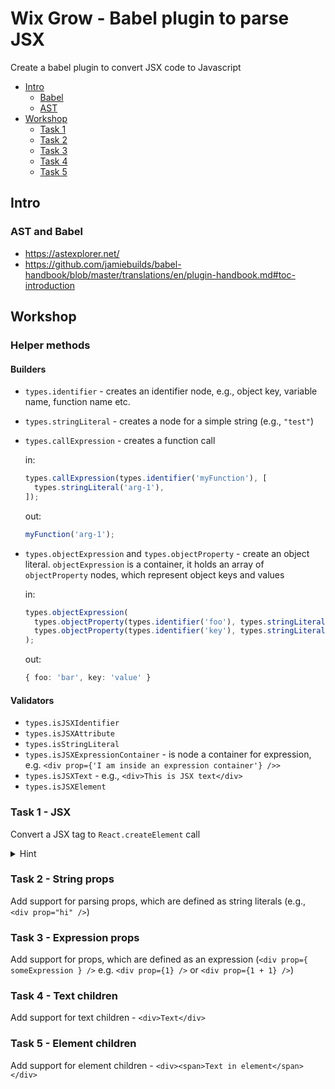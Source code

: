 # Wix Grow - Babel plugin to parse JSX

Create a babel plugin to convert JSX code to Javascript

- [Intro](#intro)
  - [Babel](#babel)
  - [AST](#ast)
- [Workshop](#workshop)
  - [Task 1](#task-1---jsx)
  - [Task 2](#task-2---props)
  - [Task 3](#task-3---children)
  - [Task 4](#task-4---text-children)
  - [Task 5](#task-5---element-children)

## Intro

### AST and Babel

- https://astexplorer.net/
- https://github.com/jamiebuilds/babel-handbook/blob/master/translations/en/plugin-handbook.md#toc-introduction

## Workshop

### Helper methods

#### Builders

- `types.identifier` - creates an identifier node, e.g., object key, variable name, function name etc.
- `types.stringLiteral` - creates a node for a simple string (e.g., `"test"`)
- `types.callExpression` - creates a function call

  in:

  ```ts
  types.callExpression(types.identifier('myFunction'), [
    types.stringLiteral('arg-1'),
  ]);
  ```

  out:

  ```ts
  myFunction('arg-1');
  ```

- `types.objectExpression` and `types.objectProperty` - create an object literal. `objectExpression` is a container, it holds an array of `objectProperty` nodes, which represent object keys and values

  in:

  ```ts
  types.objectExpression(
    types.objectProperty(types.identifier('foo'), types.stringLiteral('bar')),
    types.objectProperty(types.identifier('key'), types.stringLiteral('value'))
  );
  ```

  out:

  ```ts
  { foo: 'bar', key: 'value' }
  ```

#### Validators

- `types.isJSXIdentifier`
- `types.isJSXAttribute`
- `types.isStringLiteral`
- `types.isJSXExpressionContainer` - is node a container for expression, e.g. `<div prop={'I am inside an expression container'} />>`
- `types.isJSXText` - e.g., `<div>This is JSX text</div>`
- `types.isJSXElement`

### Task 1 - JSX

Convert a JSX tag to `React.createElement` call

<details>
  <summary>Hint</summary>

Visitor should return `types.callExpression`, which expects two arguments:

- the name of the function. In this case, the name of the function is `React.createElement`, which is a **member expression**.
- array of nodes, which represent parameters of the final function. For now, it will have two items:

  - string literal node of the tag name
  - object expression node (for this task, it won't have any properties)
  </details>

### Task 2 - String props

Add support for parsing props, which are defined as string literals (e.g., `<div prop="hi" />`)

### Task 3 - Expression props

Add support for props, which are defined as an expression (`<div prop={ someExpression } />` e.g. `<div prop={1} />` or `<div prop={1 + 1} />`)

### Task 4 - Text children

Add support for text children - `<div>Text</div>`

### Task 5 - Element children

Add support for element children - `<div><span>Text in element</span></div>`
